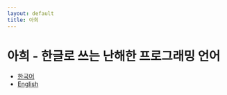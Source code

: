 ```yaml
---
layout: default
title: 아희
---
```



# 아희 - 한글로 쓰는 난해한 프로그래밍 언어

* [한국어](/index.ko)
* [English](/specification.en)
